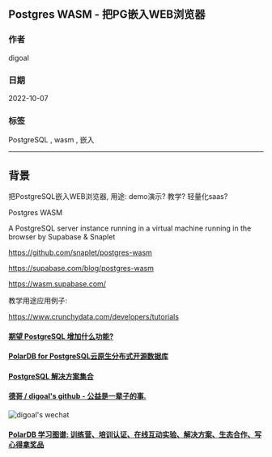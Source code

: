 ## Postgres WASM - 把PG嵌入WEB浏览器  
                            
### 作者                            
digoal                            
                            
### 日期                            
2022-10-07                         
                            
### 标签                            
PostgreSQL , wasm , 嵌入             
                            
----                            
                            
## 背景    
把PostgreSQL嵌入WEB浏览器, 用途: demo演示? 教学? 轻量化saas?    
  
Postgres WASM  
  
A PostgreSQL server instance running in a virtual machine running in the browser by Supabase & Snaplet  
  
https://github.com/snaplet/postgres-wasm  
  
https://supabase.com/blog/postgres-wasm  
  
https://wasm.supabase.com/  
  
教学用途应用例子:  
  
https://www.crunchydata.com/developers/tutorials  
  
  
#### [期望 PostgreSQL 增加什么功能?](https://github.com/digoal/blog/issues/76 "269ac3d1c492e938c0191101c7238216")
  
  
#### [PolarDB for PostgreSQL云原生分布式开源数据库](https://github.com/ApsaraDB/PolarDB-for-PostgreSQL "57258f76c37864c6e6d23383d05714ea")
  
  
#### [PostgreSQL 解决方案集合](https://yq.aliyun.com/topic/118 "40cff096e9ed7122c512b35d8561d9c8")
  
  
#### [德哥 / digoal's github - 公益是一辈子的事.](https://github.com/digoal/blog/blob/master/README.md "22709685feb7cab07d30f30387f0a9ae")
  
  
![digoal's wechat](../pic/digoal_weixin.jpg "f7ad92eeba24523fd47a6e1a0e691b59")
  
  
#### [PolarDB 学习图谱: 训练营、培训认证、在线互动实验、解决方案、生态合作、写心得拿奖品](https://www.aliyun.com/database/openpolardb/activity "8642f60e04ed0c814bf9cb9677976bd4")
  
